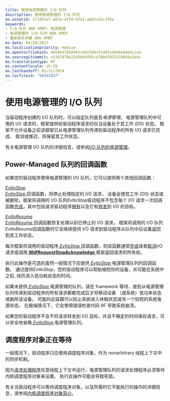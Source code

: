 ```yaml
---
title: 使用电源管理的 I/O 队列
description: 使用电源管理的 I/O 队列
ms.assetid: 271d55ef-d82e-4ffd-bf41-a602c42c3f0e
keywords:
- I/O 队列 WDK KMDF，电源管理
- 电源管理的 I/O 队列 WDK KMDF
- 重新排队参数 WDK KMDF
ms.date: 04/20/2017
ms.localizationpriority: medium
ms.openlocfilehash: 40e964f09d464c0ee5d0c9140fa364be84ddc1ab
ms.sourcegitcommit: a33b7978e22d5bb9f65ca7056f955319049a2e4c
ms.translationtype: MT
ms.contentlocale: zh-CN
ms.lasthandoff: 01/31/2019
ms.locfileid: "56547037"
---
```

# <a name="using-power-managed-io-queues"></a>使用电源管理的 I/O 队列


当驱动程序创建的 I/O 队列时，可以指定队列是否*电源管理*。 电源管理队列中可用的 I/O 请求时，框架提供给驱动程序请求的仅当设备处于其工作 (D0) 状态。 框架不允许设备之前该框架已从电源管理队列传递到驱动程序的所有 I/O 请求已完成、 取消或推迟，将保留其工作状态。

有关电源管理 I/O 队列的详细信息，请参阅[I/O 队列的电源管理](power-management-for-i-o-queues.md)。

## <a name="callback-functions-for-power-managed-queues"></a>Power-Managed 队列的回调函数


如果您的驱动程序使用电源管理的 I/O 队列，它可以提供两个其他回调函数：

<a href="" id="---------evtiostop"></a>[*EvtIoStop*](https://msdn.microsoft.com/library/windows/hardware/ff541788)  
[ *EvtIoStop* ](https://msdn.microsoft.com/library/windows/hardware/ff541788)回调函数，将停止处理指定的 I/O 请求。 设备会使其工作 (D0) 状态或被删除，框架将调用的 I/O 队列*EvtIoStop*驱动程序不包含每个 I/O 请求一次回调函数[完成](completing-i-o-requests.md)，其中包括请求驱动程序[拥有](request-ownership.md)以及它有[转发](forwarding-i-o-requests.md)到 I/O 的目标。

<a href="" id="---------evtioresume"></a>[*EvtIoResume*](https://msdn.microsoft.com/library/windows/hardware/ff541779)  
[ *EvtIoResume* ](https://msdn.microsoft.com/library/windows/hardware/ff541779)回调函数恢复处理以前已停止的 I/O 请求。 框架将调用的 I/O 队列*EvtIoResume*回调函数时它会继续提供 I/O 请求到驱动程序从队列中后设备返回到其工作状态。

每次框架将调用的驱动程序[ *EvtIoStop* ](https://msdn.microsoft.com/library/windows/hardware/ff541788)回调函数，则该函数通常[完成](completing-i-o-requests.md)或者[取消](canceling-i-o-requests.md)I/O请求或调用[ **WdfRequestStopAcknowledge** ](https://msdn.microsoft.com/library/windows/hardware/ff550033)框架返回请求的所有权。

执行此操作是可选的虽然一般情况下应提供[ *EvtIoStop* ](https://msdn.microsoft.com/library/windows/hardware/ff541788)电源管理队列的回调函数。 通过提供*EvtIoStop*，您的驱动程序可以帮助缩短你的设备，并可能在系统中之前, 经历进入低功耗状态的时间。

如果未提供[ *EvtIoStop* ](https://msdn.microsoft.com/library/windows/hardware/ff541788)电源管理的队列，请在 framework 等待，直到从电源管理队列传递到驱动程序的所有请求都都完成后才将移动设备 （或系统）低功率状态或删除该设备。 可能的此延期可以防止系统进入休眠状态或另一个较短的系统电源状态。 在极端情况下，它会使用错误检查代码 9F 导致系统崩溃。

如果您的驱动程序不会不将请求转发到 I/O 目标，并且不确定的时间保存请求，可以安全地省略[ *EvtIoStop* ](https://msdn.microsoft.com/library/windows/hardware/ff541788)电源管理队列。

## <a name="waiting-for-dispatcher-objects"></a>调度程序对象正在等待


一般情况下，驱动程序只应使用调度程序对象，作为 nonarbitrary 线程上下文中的同步机制。

因为[请求处理程序](request-handlers.md)任意线程上下文中运行，电源管理队列的请求处理程序必须等待内核调度程序对象来设置。 执行此操作可能会导致死锁。

有关当驱动程序可以等待调度程序对象，以及所需时它不能执行的操作的详细信息，请参阅[内核调度程序对象简介](https://msdn.microsoft.com/library/windows/hardware/ff548068)。

 

 





